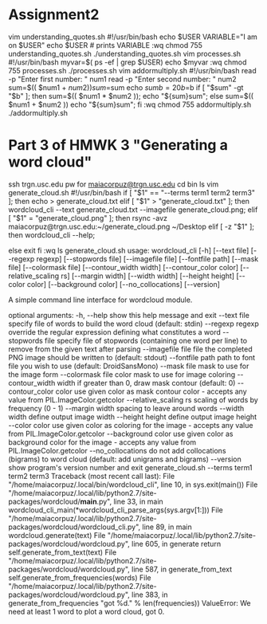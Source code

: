 # Assignment2
vim understanding_quotes.sh
#!/usr/bin/bash
echo $USER
VARIABLE="I am on $USER"
echo $USER # prints VARIABLE
:wq
chmod 755 understanding_quotes.sh
./understanding_quotes.sh
vim processes.sh
#!/usr/bin/bash
myvar=$( ps -ef | grep $USER)
echo $myvar
:wq
chmod 755 processes.sh
./processes.sh
vim addormultiply.sh
#!/usr/bin/bash
read -p "Enter first number: " num1
read -p "Enter second number: " num2
sum=$(( $num1 + $num2 ))
sum=$sum
echo $sum
b=20
b=$b
  if [ "$sum" -gt "$b" ];
then
   sum=$(( $num1 * $num2 ));
echo "${sum}sum";
  else
   sum=$(( $num1 + $num2 ))
echo "${sum}sum";
  fi
  :wq
chmod 755 addormultiply.sh
./addormultiply.sh
# Part 3 of HMWK 3 "Generating a word cloud"
ssh trgn.usc.edu
pw for maiacorpuz@trgn.usc.edu
cd bin
ls
vim generate_cloud.sh
#!/usr/bin/bash 
if [ "$1" == "--terms term1 term2 term3" ]; then 
echo > generate_cloud.txt 
elif [ "$1" > "generate_cloud.txt" ]; then 
   wordcloud_cli --text generate_cloud.txt --imagefile generate_cloud.png; 
elif [ "$1" = "generate_cloud.png" ]; then 
   rsync -avz maiacorpuz@trgn.usc.edu:~/generate_cloud.png ~/Desktop 
elif [ -z "$1" ]; then 
   wordcloud_cli --help; 
 
else 
exit 
fi
:wq
ls
generate_cloud.sh
usage: wordcloud_cli [-h] [--text file] [--regexp regexp] [--stopwords file]
                     [--imagefile file] [--fontfile path] [--mask file]
                     [--colormask file] [--contour_width width]
                     [--contour_color color] [--relative_scaling rs]
                     [--margin width] [--width width] [--height height]
                     [--color color] [--background color] [--no_collocations]
                     [--version]

A simple command line interface for wordcloud module.

optional arguments:
  -h, --help            show this help message and exit
  --text file           specify file of words to build the word cloud
                        (default: stdin)
  --regexp regexp       override the regular expression defining what
                        constitutes a word
  --stopwords file      specify file of stopwords (containing one word per
                        line) to remove from the given text after parsing
  --imagefile file      file the completed PNG image should be written to
                        (default: stdout)
  --fontfile path       path to font file you wish to use (default:
                        DroidSansMono)
  --mask file           mask to use for the image form
  --colormask file      color mask to use for image coloring
  --contour_width width
                        if greater than 0, draw mask contour (default: 0)
  --contour_color color
                        use given color as mask contour color - accepts any
                        value from PIL.ImageColor.getcolor
  --relative_scaling rs
                        scaling of words by frequency (0 - 1)
  --margin width        spacing to leave around words
  --width width         define output image width
  --height height       define output image height
  --color color         use given color as coloring for the image - accepts
                        any value from PIL.ImageColor.getcolor
  --background color    use given color as background color for the image -
                        accepts any value from PIL.ImageColor.getcolor
  --no_collocations     do not add collocations (bigrams) to word cloud
                        (default: add unigrams and bigrams)
  --version             show program's version number and exit
  generate_cloud.sh --terms term1 term2 term3
  Traceback (most recent call last):
  File "/home/maiacorpuz/.local/bin/wordcloud_cli", line 10, in <module>
    sys.exit(main())
  File "/home/maiacorpuz/.local/lib/python2.7/site-packages/wordcloud/__main__.py", line 33, in main
    wordcloud_cli_main(*wordcloud_cli_parse_args(sys.argv[1:]))
  File "/home/maiacorpuz/.local/lib/python2.7/site-packages/wordcloud/wordcloud_cli.py", line 89, in main
    wordcloud.generate(text)
  File "/home/maiacorpuz/.local/lib/python2.7/site-packages/wordcloud/wordcloud.py", line 605, in generate
    return self.generate_from_text(text)
  File "/home/maiacorpuz/.local/lib/python2.7/site-packages/wordcloud/wordcloud.py", line 587, in generate_from_text
    self.generate_from_frequencies(words)
  File "/home/maiacorpuz/.local/lib/python2.7/site-packages/wordcloud/wordcloud.py", line 383, in generate_from_frequencies
    "got %d." % len(frequencies))
ValueError: We need at least 1 word to plot a word cloud, got 0.
